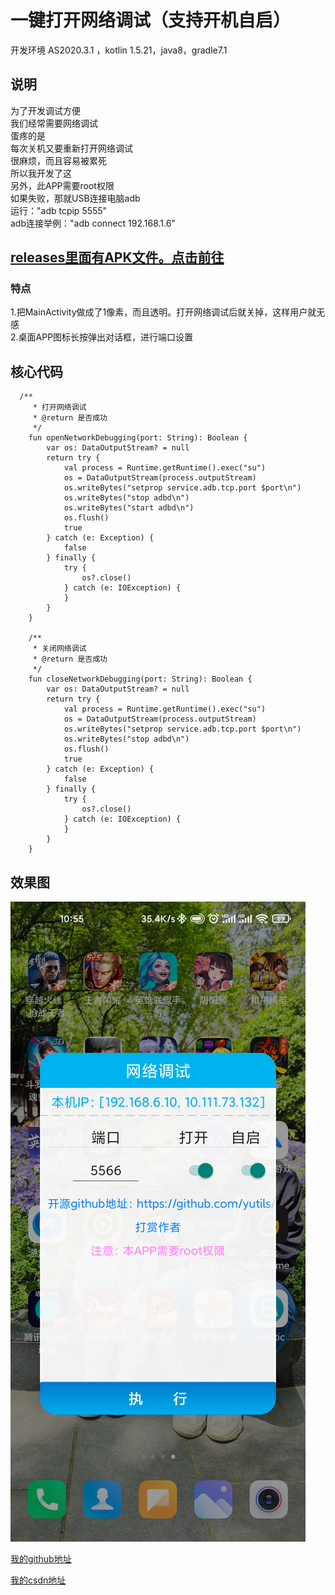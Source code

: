 # 一键打开网络调试（支持开机自启）

开发环境 AS2020.3.1 ，kotlin 1.5.21，java8，gradle7.1

## 说明

为了开发调试方便  
我们经常需要网络调试  
蛋疼的是  
每次关机又要重新打开网络调试  
很麻烦，而且容易被累死  
所以我开发了这  
另外，此APP需要root权限  
如果失败，那就USB连接电脑adb  
运行："adb tcpip 5555"  
adb连接举例："adb connect 192.168.1.6"  

## [releases里面有APK文件。点击前往](https://github.com/yutils/openConnect/releases)

### 特点

1.把MainActivity做成了1像素，而且透明。打开网络调试后就关掉，这样用户就无感  
2.桌面APP图标长按弹出对话框，进行端口设置

## 核心代码
```
  /**
     * 打开网络调试
     * @return 是否成功
     */
    fun openNetworkDebugging(port: String): Boolean {
        var os: DataOutputStream? = null
        return try {
            val process = Runtime.getRuntime().exec("su")
            os = DataOutputStream(process.outputStream)
            os.writeBytes("setprop service.adb.tcp.port $port\n")
            os.writeBytes("stop adbd\n")
            os.writeBytes("start adbd\n")
            os.flush()
            true
        } catch (e: Exception) {
            false
        } finally {
            try {
                os?.close()
            } catch (e: IOException) {
            }
        }
    }

    /**
     * 关闭网络调试
     * @return 是否成功
     */
    fun closeNetworkDebugging(port: String): Boolean {
        var os: DataOutputStream? = null
        return try {
            val process = Runtime.getRuntime().exec("su")
            os = DataOutputStream(process.outputStream)
            os.writeBytes("setprop service.adb.tcp.port $port\n")
            os.writeBytes("stop adbd\n")
            os.flush()
            true
        } catch (e: Exception) {
            false
        } finally {
            try {
                os?.close()
            } catch (e: IOException) {
            }
        }
    }
```

## 效果图

![效果图1](https://raw.githubusercontent.com/yutils/openConnect/master/image/image1.png)


[我的github地址](https://github.com/yutils/openConnect)

[我的csdn地址](https://blog.csdn.net/Yu1441)
